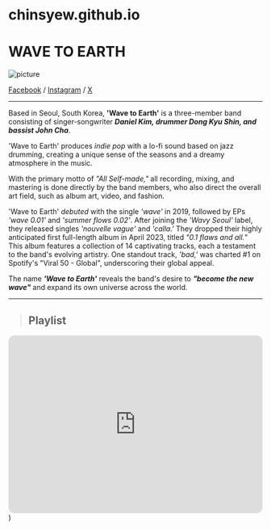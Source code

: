 # chinsyew.github.io

# WAVE TO EARTH

![picture](https://github.com/chinsyew/chinsyew.github.io/assets/150876685/6632d234-1b0c-45e0-b940-08c73aa53c6b)

[Facebook](https://www.facebook.com/wavetoearth?mibextid=ZbWKwL) / [Instagram](https://instagram.com/wave_to_earth?igshid=YTQwZjQ0NmI0OA==) / [X](https://x.com/wave_to_earth?t=hmEwoTbfXitHCgRKVx1A9g&s=09)

---

Based in Seoul, South Korea, **'Wave to Earth'** is a three-member band consisting of singer-songwriter ***Daniel Kim, drummer Dong Kyu Shin, and bassist John Cha***.

'Wave to Earth' produces *indie pop* with a lo-fi sound based on jazz drumming, creating a unique sense of the seasons and a dreamy atmosphere in the music.

With the primary motto of *"All Self-made,"* all recording, mixing, and mastering is done directly by the band members, who also direct the overall art field, such as album art, video, and fashion.

'Wave to Earth' *debuted* with the single *'wave'* in 2019, followed by EPs *'wave 0.01'* and *'summer flows 0.02'*. After joining the *'Wavy Seoul'* label, they released singles *'nouvelle vague'* and *'calla.'* They dropped their highly anticipated first full-length album in April 2023, titled *"0.1 flaws and all.*" This album features a collection of 14 captivating tracks, each a testament to the band's evolving artistry. One standout track, *'bad,'* was charted #1 on Spotify's "Viral 50 - Global", underscoring their global appeal.

The name ***'Wave to Earth'*** reveals the band's desire to ***"become the new wave"*** and expand its own universe across the world.

---

> ## Playlist

<div class="embed-spotify-list">
  <iframe style="border-radius:12px" src="https://open.spotify.com/embed/artist/5069JTmv5ZDyPeZaCCXiCg?utm_source=generator"
    width="100%"
    height="352"
    frameBorder="0" allowfullscreen=""
    allow="autoplay;
    clipboard-write;
    encrypted-media;
    fullscreen;
    picture-in-picture"
    loading="lazy"></iframe>)
